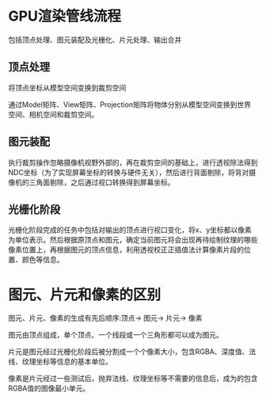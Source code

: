 # GPU渲染管线流程

包括顶点处理、图元装配及光栅化、片元处理、输出合并

## 顶点处理

将顶点坐标从模型空间变换到裁剪空间

通过Model矩阵、View矩阵、Projection矩阵将物体分别从模型空间变换到世界空间、相机空间和裁剪空间。

## 图元装配

执行裁剪操作忽略摄像机视野外部的，再在裁剪空间的基础上，进行透视除法得到NDC坐标（为了实现屏幕坐标的转换与硬件无关），然后进行背面剔除，将背对摄像机的三角面剔除，之后通过视口转换得到屏幕坐标。

## 光栅化阶段

光栅化阶段完成的任务中包括对输出的顶点进行视口变化，将x、y坐标都以像素为单位表示。然后根据原顶点和图元，确定当前图元将会出现再待绘制纹理的哪些像素位置上，再根据图元的顶点信息，利用透视校正正插值法计算像素片段的位置、颜色等信息。



# 图元、片元和像素的区别

图元、片元、像素的生成有先后顺序:顶点-> 图元-> 片元-> 像素

图元由顶点组成，单个顶点、一个线段或一个三角形都可以成为图元。

片元是图元经过光栅化阶段后被分割成一个个像素大小，包含RGBA、深度值、法线、纹理坐标等信息的基本单位。

像素是片元经过一些测试后，抛弃法线、纹理坐标等不需要的信息后，成为的包含RGBA值的图像最小单元。